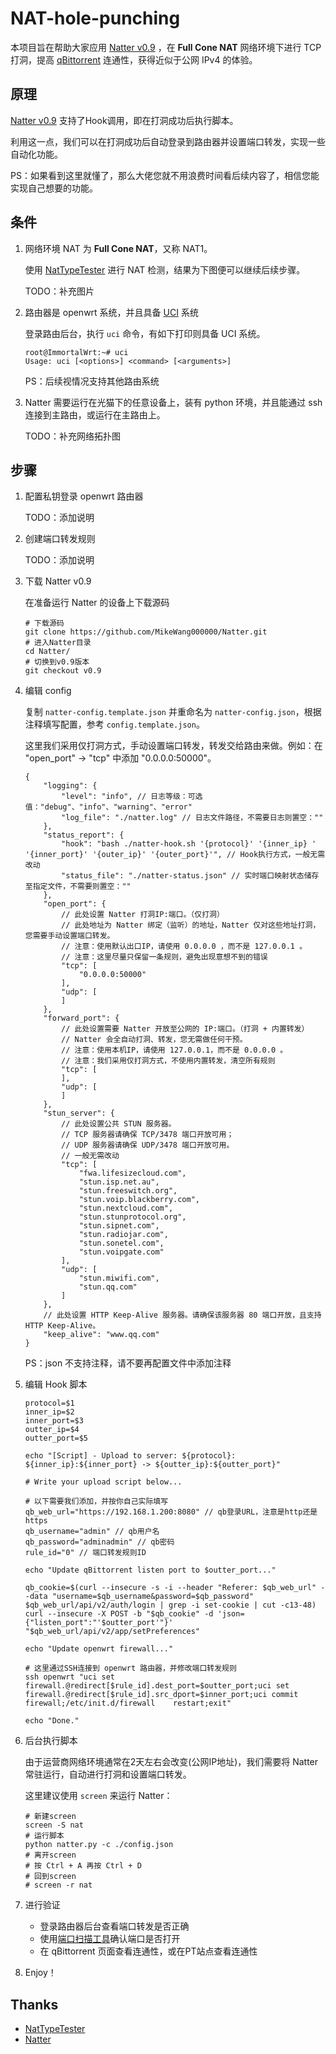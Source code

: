 # NAT-hole-punching

本项目旨在帮助大家应用 [Natter v0.9](https://github.com/MikeWang000000/Natter/tree/v0.9) ，在 **Full Cone NAT** 网络环境下进行 TCP 打洞，提高 [qBittorrent](https://www.qbittorrent.org/) 连通性，获得近似于公网 IPv4 的体验。

## 原理

[Natter v0.9](https://github.com/MikeWang000000/Natter/tree/v0.9) 支持了Hook调用，即在打洞成功后执行脚本。

利用这一点，我们可以在打洞成功后自动登录到路由器并设置端口转发，实现一些自动化功能。

PS：如果看到这里就懂了，那么大佬您就不用浪费时间看后续内容了，相信您能实现自己想要的功能。

## 条件

1. 网络环境 NAT 为 **Full Cone NAT**，又称 NAT1。
   
    使用 [NatTypeTester](https://github.com/HMBSbige/NatTypeTester) 进行 NAT 检测，结果为下图便可以继续后续步骤。

    TODO：补充图片

2. 路由器是 openwrt 系统，并且具备 [UCI](https://openwrt.org/zh/docs/guide-user/base-system/uci) 系统

    登录路由后台，执行 `uci` 命令，有如下打印则具备 UCI 系统。

    ```
    root@ImmortalWrt:~# uci
    Usage: uci [<options>] <command> [<arguments>]
    ```

    PS：后续视情况支持其他路由系统

3. Natter 需要运行在光猫下的任意设备上，装有 python 环境，并且能通过 ssh 连接到主路由，或运行在主路由上。

    TODO：补充网络拓扑图

## 步骤

1. 配置私钥登录 openwrt 路由器

    TODO：添加说明

2. 创建端口转发规则

    TODO：添加说明

3. 下载 Natter v0.9

    在准备运行 Natter 的设备上下载源码

    ```shell
    # 下载源码
    git clone https://github.com/MikeWang000000/Natter.git
    # 进入Natter目录
    cd Natter/
    # 切换到v0.9版本
    git checkout v0.9
    ```

4. 编辑 config

    复制 `natter-config.template.json` 并重命名为 `natter-config.json`，根据注释填写配置，参考 `config.template.json`。
    
    这里我们采用仅打洞方式，手动设置端口转发，转发交给路由来做。例如：在 "open_port" -> "tcp" 中添加 "0.0.0.0:50000"。
    ```
    {
        "logging": {
            "level": "info", // 日志等级：可选值："debug"、"info"、"warning"、"error"
            "log_file": "./natter.log" // 日志文件路径，不需要日志则置空：""
        },
        "status_report": {
            "hook": "bash ./natter-hook.sh '{protocol}' '{inner_ip} ' '{inner_port}' '{outer_ip}' '{outer_port}'", // Hook执行方式，一般无需改动
            "status_file": "./natter-status.json" // 实时端口映射状态储存至指定文件，不需要则置空：""
        },
        "open_port": {
            // 此处设置 Natter 打洞IP:端口。（仅打洞）
            // 此处地址为 Natter 绑定（监听）的地址，Natter 仅对这些地址打洞，您需要手动设置端口转发。
            // 注意：使用默认出口IP，请使用 0.0.0.0 ，而不是 127.0.0.1 。
            // 注意：这里尽量只保留一条规则，避免出现意想不到的错误
            "tcp": [
                "0.0.0.0:50000"
            ],
            "udp": [
            ]
        },
        "forward_port": {
            // 此处设置需要 Natter 开放至公网的 IP:端口。（打洞 + 内置转发）
            // Natter 会全自动打洞、转发，您无需做任何干预。
            // 注意：使用本机IP，请使用 127.0.0.1，而不是 0.0.0.0 。
            // 注意：我们采用仅打洞方式，不使用内置转发，清空所有规则
            "tcp": [
            ],
            "udp": [
            ]
        },
        "stun_server": {
            // 此处设置公共 STUN 服务器。
            // TCP 服务器请确保 TCP/3478 端口开放可用；
            // UDP 服务器请确保 UDP/3478 端口开放可用。
            // 一般无需改动
            "tcp": [
                "fwa.lifesizecloud.com",
                "stun.isp.net.au",
                "stun.freeswitch.org",
                "stun.voip.blackberry.com",
                "stun.nextcloud.com",
                "stun.stunprotocol.org",
                "stun.sipnet.com",
                "stun.radiojar.com",
                "stun.sonetel.com",
                "stun.voipgate.com"
            ],
            "udp": [
                "stun.miwifi.com",
                "stun.qq.com"
            ]
        },
        // 此处设置 HTTP Keep-Alive 服务器。请确保该服务器 80 端口开放，且支持 HTTP Keep-Alive。
        "keep_alive": "www.qq.com"
    }
    ```
    PS：json 不支持注释，请不要再配置文件中添加注释

5. 编辑 Hook 脚本

    ```
    protocol=$1
    inner_ip=$2
    inner_port=$3
    outter_ip=$4
    outter_port=$5

    echo "[Script] - Upload to server: ${protocol}: ${inner_ip}:${inner_port} -> ${outter_ip}:${outter_port}"

    # Write your upload script below...

    # 以下需要我们添加，并按你自己实际填写
    qb_web_url="https://192.168.1.200:8080" // qb登录URL，注意是http还是https
    qb_username="admin" // qb用户名
    qb_password="adminadmin" // qb密码
    rule_id="0" // 端口转发规则ID

    echo "Update qBittorrent listen port to $outter_port..."

    qb_cookie=$(curl --insecure -s -i --header "Referer: $qb_web_url" --data "username=$qb_username&password=$qb_password" $qb_web_url/api/v2/auth/login | grep -i set-cookie | cut -c13-48)
    curl --insecure -X POST -b "$qb_cookie" -d 'json={"listen_port":"'$outter_port'"}' "$qb_web_url/api/v2/app/setPreferences"

    echo "Update openwrt firewall..."

    # 这里通过SSH连接到 openwrt 路由器，并修改端口转发规则
    ssh openwrt "uci set firewall.@redirect[$rule_id].dest_port=$outter_port;uci set firewall.@redirect[$rule_id].src_dport=$inner_port;uci commit firewall;/etc/init.d/firewall    restart;exit"

    echo "Done."
    ```

6. 后台执行脚本

    由于运营商网络环境通常在2天左右会改变(公网IP地址)，我们需要将 Natter 常驻运行，自动进行打洞和设置端口转发。

    这里建议使用 `screen` 来运行 Natter：

    ```shell
    # 新建screen
    screen -S nat
    # 运行脚本
    python natter.py -c ./config.json
    # 离开screen
    # 按 Ctrl + A 再按 Ctrl + D
    # 回到screen
    # screen -r nat
    ```

7. 进行验证

    * 登录路由器后台查看端口转发是否正确
    * 使用[端口扫描工具](https://tool.chinaz.com/port)确认端口是否打开
    * 在 qBittorrent 页面查看连通性，或在PT站点查看连通性

8. Enjoy！

## Thanks

* [NatTypeTester](https://github.com/HMBSbige/NatTypeTester)
* [Natter](https://github.com/MikeWang000000/Natter)
